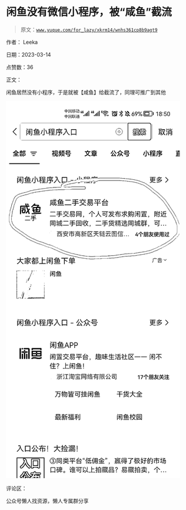 # 闲鱼没有微信小程序，被“咸鱼”截流

> 原文：[`www.yuque.com/for_lazy/xkrm14/wnhs361cp8b9agt9`](https://www.yuque.com/for_lazy/xkrm14/wnhs361cp8b9agt9)



作者： Leeka



日期：2023-03-14



点赞数：36



正文：



闲鱼居然没有小程序，于是就被【咸鱼】给截流了，同理可推广到其他



![](img/d932871da61217947ddecf2e328c9cf2.png)  

评论区：



公众号懒人找资源，懒人专属群分享

